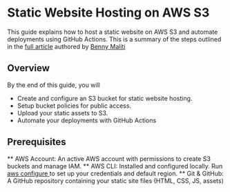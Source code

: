 # Static Website Hosting on AWS S3
This guide explains how to host a static website on AWS S3 and automate deployments using GitHub Actions. This is a summary of the steps outlined in the [full article](https://benmaliti.medium.com/static-website-hosting-on-aws-s3-077f966dbb33) authored by [Benny Maliti](https://www.linkedin.com/in/bennymaliti/)

## Overview
By the end of this guide, you will
- Create and configure an S3 bucket for static website hosting.
- Setup bucket policies for public access.
- Upload your static assets to S3.
- Automate your deployments with GitHub Actions

## Prerequisites
** AWS Account: An active AWS account with permissions to create S3 buckets and manage IAM.
** AWS CLI: Installed and configured locally. Run <ins> aws configure </ins> to set up your credentials and default region.
** Git & GitHub: A GitHub repository containing your static site files (HTML, CSS, JS, assets)

